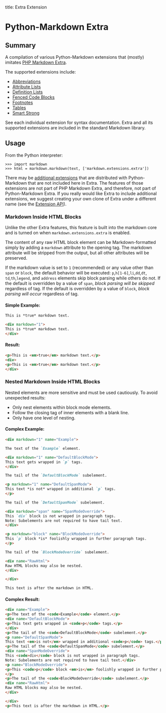 title: Extra Extension

# Python-Markdown Extra

## Summary

A compilation of various Python-Markdown extensions that (mostly) imitates
[PHP Markdown Extra](http://michelf.com/projects/php-markdown/extra/).

The supported extensions include:

* [Abbreviations](abbreviations.md)
* [Attribute Lists](attr_list.md)
* [Definition Lists](definition_lists.md)
* [Fenced Code Blocks](fenced_code_blocks.md)
* [Footnotes](footnotes.md)
* [Tables](tables.md)
* [Smart Strong](smart_strong.md)

See each individual extension for syntax documentation. Extra and all its
supported extensions are included in the standard Markdown library.

## Usage

From the Python interpreter:

```pycon
>>> import markdown
>>> html = markdown.markdown(text, ['markdown.extensions.extra'])
```

There may be [additional extensions](index.md) that are distributed with
Python-Markdown that are not included here in Extra. The features
of those extensions are not part of PHP Markdown Extra, and
therefore, not part of Python-Markdown Extra. If you really would
like Extra to include additional extensions, we suggest creating
your own clone of Extra under a different name
(see the [Extension API](api.md)).

### Markdown Inside HTML Blocks

Unlike the other Extra features, this feature is built into the markdown core and
is turned on when `markdown.extensions.extra` is enabled.

The content of any raw HTML block element can be Markdown-formatted simply by
adding a `markdown` attribute to the opening tag. The markdown attribute will be
stripped from the output, but all other attributes will be preserved.

If the markdown value is set to `1` (recommended) or any value other than `span`
or `block`, the default behavior will be executed: `p`,`h[1-6]`,`li`,`dd`,`dt`,
`td`,`th`,`legend`, and `address` elements skip block parsing while others do not.
If the default is overridden by a value of `span`, *block parsing will be skipped*
regardless of tag. If the default is overridden by a value of `block`,
*block parsing will occur* regardless of tag.

#### Simple Example:

```md
This is *true* markdown text.

<div markdown="1">
This is *true* markdown text.
</div>
```

#### Result:

```html
<p>This is <em>true</em> markdown text.</p>
<div>
<p>This is <em>true</em> markdown text.</p>
</div>
```

### Nested Markdown Inside HTML Blocks

Nested elements are more sensitive and must be used cautiously. To avoid
unexpected results:

* Only nest elements within block mode elements.
* Follow the closing tag of inner elements with a blank line.
* Only have one level of nesting.

#### Complex Example:

```md
<div markdown="1" name="Example">

The text of the `Example` element.

<div markdown="1" name="DefaultBlockMode">
This text gets wrapped in `p` tags.
</div>

The tail of the `DefaultBlockMode` subelement.

<p markdown="1" name="DefaultSpanMode">
This text *is not* wrapped in additional `p` tags.
</p>

The tail of the `DefaultSpanMode` subelement.

<div markdown="span" name="SpanModeOverride">
This `div` block is not wrapped in paragraph tags.
Note: Subelements are not required to have tail text.
</div>

<p markdown="block" name="BlockModeOverride">
This `p` block *is* foolishly wrapped in further paragraph tags.
</p>

The tail of the `BlockModeOverride` subelement.

<div name="RawHtml">
Raw HTML blocks may also be nested.
</div>

</div>

This text is after the markdown in HTML.
```

#### Complex Result:

```html
<div name="Example">
<p>The text of the <code>Example</code> element.</p>
<div name="DefaultBlockMode">
<p>This text gets wrapped in <code>p</code> tags.</p>
</div>
<p>The tail of the <code>DefaultBlockMode</code> subelement.</p>
<p name="DefaultSpanMode">
This text <em>is not</em> wrapped in additional <code>p</code> tags.</p>
<p>The tail of the <code>DefaultSpanMode</code> subelement.</p>
<div name="SpanModeOverride">
This <code>div</code> block is not wrapped in paragraph tags.
Note: Subelements are not required to have tail text.</div>
<p name="BlockModeOverride">
<p>This <code>p</code> block <em>is</em> foolishly wrapped in further paragraph tags.</p>
</p>
<p>The tail of the <code>BlockModeOverride</code> subelement.</p>
<div name="RawHtml">
Raw HTML blocks may also be nested.
</div>

</div>
<p>This text is after the markdown in HTML.</p>
```
